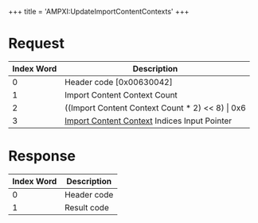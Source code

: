 +++
title = 'AMPXI:UpdateImportContentContexts'
+++

# Request

| Index Word | Description                                                                                                  |
|------------|--------------------------------------------------------------------------------------------------------------|
| 0          | Header code \[0x00630042\]                                                                                   |
| 1          | Import Content Context Count                                                                                 |
| 2          | ((Import Content Context Count \* 2) \<\< 8) \| 0x6                                                          |
| 3          | [Import Content Context](Application_Manager_Services#importcontentcontext "wikilink") Indices Input Pointer |

# Response

| Index Word | Description |
|------------|-------------|
| 0          | Header code |
| 1          | Result code |
